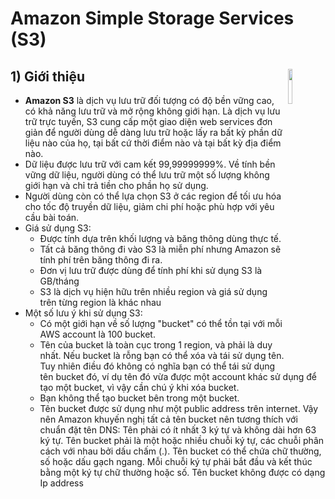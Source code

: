 # Amazon Simple Storage Services (S3)
## **1) Giới thiệu** <img src=https://i.imgur.com/jV29Wz3.png width=12% align=right padding-left=8px>
- **Amazon S3** là dịch vụ lưu trữ đối tượng có độ bền vững cao, có khả năng lưu trữ và mở rộng không giới hạn. Là dịch vụ lưu trữ trực tuyến, S3 cung cấp một giao diện web services đơn giản để người dùng dễ dàng lưu trữ hoặc lấy ra bất kỳ phần dữ liệu nào của họ, tại bất cứ thời điểm nào và tại bất kỳ địa điểm nào.
- Dữ liệu được lưu trữ với cam kết 99,99999999%. Về tính bền vững dữ liệu, người dùng có thể lưu trữ một số lượng không giới hạn và chỉ trả tiền cho phần họ sử dụng.
- Người dùng còn có thể lựa chọn S3 ở các region để tối ưu hóa cho tốc độ truyền dữ liệu, giảm chi phí hoặc phù hợp với yêu cầu bài toán.
- Giá sử dụng S3:
    - Được tính dựa trên khối lượng và băng thông dùng thực tế.
    - Tất cả băng thông đi vào S3 là miễn phí nhưng Amazon sẽ tính phí trên băng thông đi ra.
    - Đơn vị lưu trữ được dùng để tính phí khi sử dụng S3 là GB/tháng
    - S3 là dịch vụ hiện hữu trên nhiều region và giá sử dụng trên từng region là khác nhau
- Một số lưu ý khi sử dụng S3:
    - Có một giới hạn về số lượng "bucket" có thể tồn tại với mỗi AWS account là 100 bucket.
    - Tên của bucket là toàn cục trong 1 region, và phải là duy nhất. Nếu bucket là rỗng bạn có thể xóa và tái sử dụng tên. Tuy nhiên điều đó không có nghĩa bạn có thể tái sử dụng tên bucket đó, ví dụ tên đó vừa được một account khác sử dụng để tạo một bucket, vì vậy cần chú ý khi xóa bucket.
    - Bạn không thể tạo bucket bên trong một bucket.
    - Tên bucket được sử dụng như một public address trên internet. Vậy nên Amazon khuyến nghị tất cả tên bucket nên tương thích với chuẩn đặt tên DNS: Tên phải có ít nhất 3 ký tự và không dài hơn 63 ký tự. Tên bucket phải là một hoặc nhiều chuỗi ký tự, các chuỗi phân cách với nhau bởi dấu chấm (.). Tên bucket có thể chứa chữ thường, số hoặc dấu gạch ngang. Mỗi chuỗi ký tự phải bắt đầu và kết thúc bằng một ký tự chữ thường hoặc số. Tên bucket không được có dạng Ip address

    